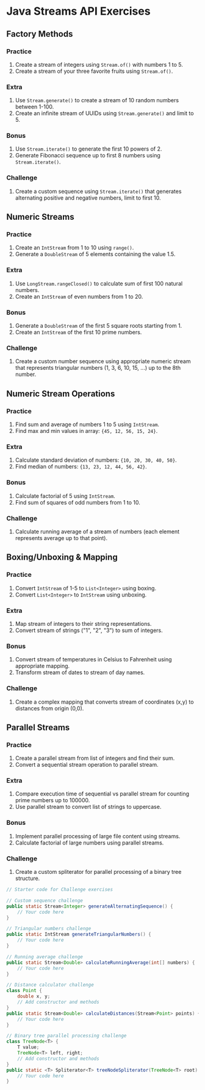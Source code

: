 # Java Streams API Exercises

## Factory Methods

### Practice 
1. Create a stream of integers using `Stream.of()` with numbers 1 to 5.
2. Create a stream of your three favorite fruits using `Stream.of()`.

### Extra 
1. Use `Stream.generate()` to create a stream of 10 random numbers between 1-100.
2. Create an infinite stream of UUIDs using `Stream.generate()` and limit to 5.

### Bonus 
1. Use `Stream.iterate()` to generate the first 10 powers of 2.
2. Generate Fibonacci sequence up to first 8 numbers using `Stream.iterate()`.

### Challenge 
1. Create a custom sequence using `Stream.iterate()` that generates alternating positive and negative numbers, limit to first 10.

## Numeric Streams

### Practice 
1. Create an `IntStream` from 1 to 10 using `range()`.
2. Generate a `DoubleStream` of 5 elements containing the value 1.5.

### Extra 
1. Use `LongStream.rangeClosed()` to calculate sum of first 100 natural numbers.
2. Create an `IntStream` of even numbers from 1 to 20.

### Bonus 
1. Generate a `DoubleStream` of the first 5 square roots starting from 1.
2. Create an `IntStream` of the first 10 prime numbers.

### Challenge 
1. Create a custom number sequence using appropriate numeric stream that represents triangular numbers (1, 3, 6, 10, 15, ...) up to the 8th number.

## Numeric Stream Operations

### Practice 
1. Find sum and average of numbers 1 to 5 using `IntStream`.
2. Find max and min values in array: `{45, 12, 56, 15, 24}`.

### Extra 
1. Calculate standard deviation of numbers: `{10, 20, 30, 40, 50}`.
2. Find median of numbers: `{13, 23, 12, 44, 56, 42}`.

### Bonus 
1. Calculate factorial of 5 using `IntStream`.
2. Find sum of squares of odd numbers from 1 to 10.

### Challenge 
1. Calculate running average of a stream of numbers (each element represents average up to that point).

## Boxing/Unboxing & Mapping

### Practice 
1. Convert `IntStream` of 1-5 to `List<Integer>` using boxing.
2. Convert `List<Integer>` to `IntStream` using unboxing.

### Extra 
1. Map stream of integers to their string representations.
2. Convert stream of strings ("1", "2", "3") to sum of integers.

### Bonus 
1. Convert stream of temperatures in Celsius to Fahrenheit using appropriate mapping.
2. Transform stream of dates to stream of day names.

### Challenge 
1. Create a complex mapping that converts stream of coordinates (x,y) to distances from origin (0,0).

## Parallel Streams

### Practice 
1. Create a parallel stream from list of integers and find their sum.
2. Convert a sequential stream operation to parallel stream.

### Extra 
1. Compare execution time of sequential vs parallel stream for counting prime numbers up to 100000.
2. Use parallel stream to convert list of strings to uppercase.

### Bonus 
1. Implement parallel processing of large file content using streams.
2. Calculate factorial of large numbers using parallel streams.

### Challenge 
1. Create a custom spliterator for parallel processing of a binary tree structure.

```java
// Starter code for Challenge exercises

// Custom sequence challenge
public static Stream<Integer> generateAlternatingSequence() {
    // Your code here
}

// Triangular numbers challenge
public static IntStream generateTriangularNumbers() {
    // Your code here
}

// Running average challenge
public static Stream<Double> calculateRunningAverage(int[] numbers) {
    // Your code here
}

// Distance calculator challenge
class Point {
    double x, y;
    // Add constructor and methods
}
public static Stream<Double> calculateDistances(Stream<Point> points) {
    // Your code here
}

// Binary tree parallel processing challenge
class TreeNode<T> {
    T value;
    TreeNode<T> left, right;
    // Add constructor and methods
}
public static <T> Spliterator<T> treeNodeSpliterator(TreeNode<T> root) {
    // Your code here
}
```
